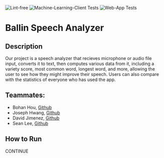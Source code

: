 ![Lint-free](https://github.com/nyu-software-engineering/containerized-app-exercise/actions/workflows/lint.yml/badge.svg) ![Machine-Learning-Client Tests](https://github.com/software-students-fall2024/4-containers-ballincat43/actions/workflows/machine.yaml/badge.svg) ![Web-App Tests](https://github.com/software-students-fall2024/4-containers-ballincat43/actions/workflows/web.yaml/badges.svg)

# Ballin Speech Analyzer

## Description

Our project is a speech analyzer that recieves microphone or audio file input, converts it to text, then computes various data from it, including a variety score, most common word, longest word, and more, allowing the user to see how they might improve their speech. Users can also compare with the statistics of everyone who has used the app.

## Teammates:
- Bohan Hou, [Github](https://github.com/bowohan)
- Joseph Hwang, [Github](https://github.com/JosephNYU)
- David Jimenez, [Github](https://github.com/drj8812)
- Sean Lee, [Github](https://github.com/jseanlee)

## How to Run

CONTINUE